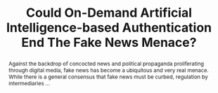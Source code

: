 ---
category: news
title: Could On-Demand Artificial Intelligence-based Authentication End The Fake News Menace?
abstract: Against the backdrop of concocted news and political propaganda proliferating through digital media, fake news has become a ubiquitous and very real menace. While there is a general consensus that fake news must be curbed, regulation by intermediaries ...
publishedDateTime: 2019-03-06T08:57:00Z
sourceUrl: https://www.entrepreneur.com/article/329643
type: webcontent

provider:
  name: Entrepreneur
  id: default
tags:
  - AI

images: 
  - url: https://www.bing.com/th?id=ON.97A6A9C565EA03473926DAC5D7DDDA6B&pid=News
    width: 700
    height: 350
    quality: None
    title: None
    attribution: 
    focalRegion:
      x1: 0
      x2: 0
      y1: 0
      y2: 0

---